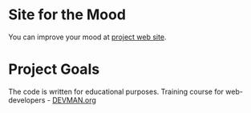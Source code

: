# Site for the Mood

You can improve your mood at [project web site](https://xz4ph0dx.github.io/20_mood/).

# Project Goals

The code is written for educational purposes. Training course for web-developers - [DEVMAN.org](https://devman.org)
